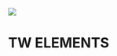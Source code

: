 <a href="https://mdbootstrap.com"><img src="https://tecdn.b-cdn.net/img/Marketing/general/logo/medium/mdb-r.png"></a>

# TW ELEMENTS
